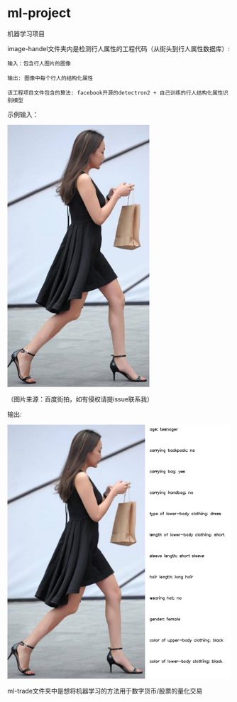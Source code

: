# ml-project
机器学习项目

image-handel文件夹内是检测行人属性的工程代码（从街头到行人属性数据库）:

    输入：包含行人图片的图像

    输出: 图像中每个行人的结构化属性
    
    该工程项目文件包含的算法: facebook开源的detectron2 + 自己训练的行人结构化属性识别模型

示例输入：

![image](https://github.com/sheng-zhong/ml-project/blob/master/image-handel/test_samples/example.png)

（图片来源：百度街拍，如有侵权请提issue联系我）

输出:

![image](https://github.com/sheng-zhong/ml-project/blob/master/image-handel/detected_frame/detected-example.png)



ml-trade文件夹中是想将机器学习的方法用于数字货币/股票的量化交易

